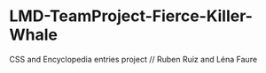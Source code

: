 # LMD-TeamProject-Fierce-Killer-Whale
CSS and Encyclopedia entries project // Ruben Ruiz and Léna Faure

